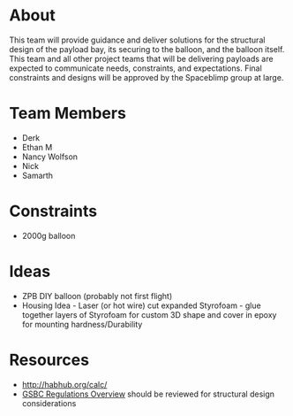 # About

This team will provide guidance and deliver solutions for the structural
design of the payload bay, its securing to the balloon, and the balloon
itself. This team and all other project teams that will be delivering
payloads are expected to communicate needs, constraints, and
expectations. Final constraints and designs will be approved by the
Spaceblimp group at large.

# Team Members

- Derk
- Ethan M
- Nancy Wolfson
- Nick
- Samarth

# Constraints

- 2000g balloon

# Ideas

- ZPB DIY balloon (probably not first flight)
- Housing Idea - Laser (or hot wire) cut expanded Styrofoam - glue
  together layers of Styrofoam for custom 3D shape and cover in epoxy
  for mounting hardness/Durability

# Resources

- <http://habhub.org/calc/>
- [GSBC Regulations
  Overview](http://community.balloonchallenge.org/t/regulations-overview-including-contacting-the-us-faa/676)
  should be reviewed for structural design considerations